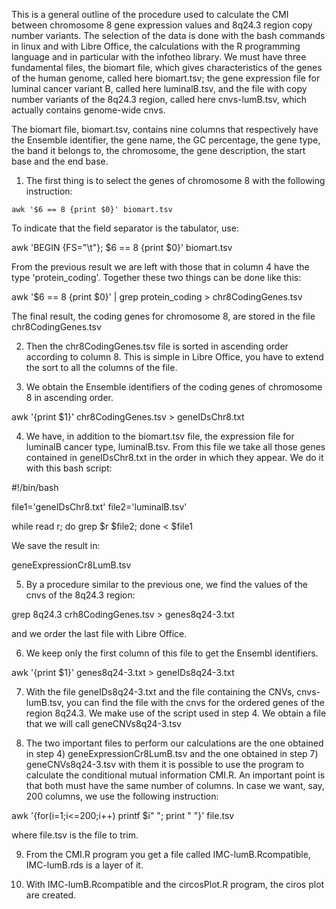 This is a general outline of the procedure used to calculate the CMI between chromosome 8 gene expression values and 8q24.3 region copy number variants. The selection of the data is done with the bash commands in linux and with Libre Office, the calculations with the R programming language and in particular with the infotheo library. We must have three fundamental files, the biomart file, which gives characteristics of the genes of the human genome, called here biomart.tsv; the gene expression file for luminal cancer variant B, called here luminalB.tsv, and the file with copy number variants of the 8q24.3 region, called here cnvs-lumB.tsv, which actually contains genome-wide cnvs.

The biomart file, biomart.tsv, contains nine columns that respectively have the Ensemble identifier, the gene name, the GC percentage, the gene type, the band it belongs to, the chromosome, the gene description, the start base and the end base.

1) The first thing is to select the genes of chromosome 8 with the following instruction:
```
awk '$6 == 8 {print $0}' biomart.tsv
```
To indicate that the field separator is the tabulator, use:

awk 'BEGIN {FS="\t"}; $6 == 8 {print $0}' biomart.tsv

From the previous result we are left with those that in column 4 have the type 'protein_coding'. Together these two things can be done like this:

awk '$6 == 8 {print $0}' | grep protein_coding > chr8CodingGenes.tsv

The final result, the coding genes for chromosome 8, are stored in the file chr8CodingGenes.tsv

2) Then the chr8CodingGenes.tsv file is sorted in ascending order according to column 8. This is simple in Libre Office, you have to extend the sort to all the columns of the file.

3) We obtain the Ensemble identifiers of the coding genes of chromosome 8 in ascending order.

awk '{print $1}' chr8CodingGenes.tsv > geneIDsChr8.txt

4) We have, in addition to the biomart.tsv file, the expression file for luminalB cancer type, luminalB.tsv. From this file we take all those genes contained in geneIDsChr8.txt in the order in which they appear. We do it with this bash script:


#!/bin/bash

file1='geneIDsChr8.txt'
file2='luminalB.tsv'

while read r;
do
grep $r $file2;
done < $file1


We save the result in:

geneExpressionCr8LumB.tsv

5) By a procedure similar to the previous one, we find the values ​​of the cnvs of the 8q24.3 region:

grep 8q24.3 crh8CodingGenes.tsv > genes8q24-3.txt

and we order the last file with Libre Office.

6) We keep only the first column of this file to get the Ensembl identifiers.

awk '{print $1}' genes8q24-3.txt > geneIDs8q24-3.txt

7) With the file geneIDs8q24-3.txt and the file containing the CNVs, cnvs-lumB.tsv, you can find the file with the cnvs for the ordered genes of the region
8q24.3. We make use of the script used in step 4. We obtain a file that we will call geneCNVs8q24-3.tsv

8) The two important files to perform our calculations are the one obtained in step 4) geneExpressionCr8LumB.tsv and the one obtained in step 7) geneCNVs8q24-3.tsv
with them it is possible to use the program to calculate the conditional mutual information CMI.R. An important point is that both must have the same number of columns. In case we want, say, 200 columns, we use the following instruction:

awk '{for(i=1;i<=200;i++) printf $i" "; print " "}' file.tsv

where file.tsv is the file to trim.


9) From the CMI.R program you get a file called IMC-lumB.Rcompatible, IMC-lumB.rds is a layer of it.

10) With IMC-lumB.Rcompatible and the circosPlot.R program, the ciros plot are created.
